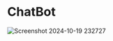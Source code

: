 # ChatBot

![Screenshot 2024-10-19 232727](https://github.com/user-attachments/assets/8f81d73e-523b-4002-a534-e496c404f711)
